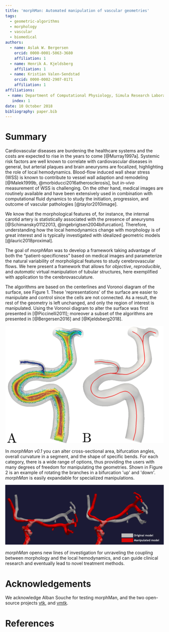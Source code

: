 ```yaml
---
title: 'morphMan: Automated manipulation of vascular geometries'
tags:
  - geometric-algorithms
  - morphology
  - vascular
  - biomedical
authors:
  - name: Aslak W. Bergersen
    orcid: 0000-0001-5063-3680
    affiliation: 1
  - name: Henrik A. Kjeldsberg
    affiliation: 1
  - name: Kristian Valen-Sendstad
    orcid: 0000-0002-2907-0171
    affiliation: 1
affiliations:
 - name: Department of Computational Physiology, Simula Research Laboratory
   index: 1
date: 10 October 2018
bibliography: paper.bib
---
```


# Summary

Cardiovascular diseases are burdening the healthcare systems and the
costs are expected to rise in the years to come [@Murray1997a].
Systemic risk factors are well known to correlate with cardiovascular diseases in general,
but arterial plaques and brain aneurysms are focalized, highlighting
the role of local hemodynamics. Blood-flow induced wall shear stress (WSS) is
known to contribute to vessel wall adaption and
remodeling [@Malek1999b, @morbiducci2016atherosclerosis], but *in-vivo* measurement of
WSS is challenging. On the other hand, medical images are routinely available and have
been extensively used in combination with computational fluid dynamics to
study the initiation, progression, and outcome of vascular pathologies [@taylor2010image].

We know that the morphological features of, for instance, the internal
carotid artery is statistically associated with the presence of aneurysms [@Schimansky01122013, @ingebrigtsen2004bifurcation].
Therefore, understanding how the local hemodynamics change with morphology is of great interest and
is typically investigated with idealized geometric models [@lauric2018proximal].

The goal of *morphMan* was to develop a framework taking advantage of both
the “patient-specificness” based on medical images and parameterize the natural variability
of morpholigical features to study cerebrovascular flows. We here present a framework that
allows for *objective*, *reproducible*, and *automatic* virtual manipulation of tubular structures,
here exemplified with application to the cerebrovasculature.

The algorithms are based on the centerlines and Voronoi diagram of the surface, see Figure 1. These 'representations'
of the surface are easier to manipulate and control since the cells
are not connected. As a result, the rest of the geometry is left unchanged, and only
the region of interest is manipulated. Using the Voronoi diagram to alter the surface
was first presented in [@Piccinelli2011]; moreover a subset of the algorithms are presented
in [@Bergersen2016] and [@Kjeldsberg2018].

![A visualization of the Voronoi diagram (left) and the centerline (right) of a surface.](figure1.png)

In *morphMan v0.1* you can alter cross-sectional area, bifurcation angles, 
overall curvature in a segment, and the shape of specific bends. For each
category, there is a wide range of options, thus providing the users with many degrees of
freedom for manipulating the geometries. Shown in Figure 2 is an example of rotating
the branches in a bifurcation 'up' and 'down'. *morphMan* is easily expandable for specialized manipulations.

![Output from *morphMan* for manipulating the bifurcation angles.](figure2.png)

*morphMan* opens new lines of investigation for unraveling the coupling between
morphology and the local hemodynamics, and can guide clinical research and eventually
lead to novel treatment methods.


# Acknowledgements

We acknowledge Alban Souche for testing morphMan, and the two open-source projects [vtk](https://www.vtk.org/), and [vmtk](http://www.vmtk.org).

# References
